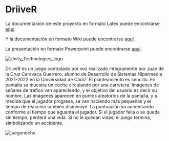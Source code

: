 # DriiveR
La documentación de este proyecto en formato Latex puede encontrarse [aquí](https://github.com/Anthypatos/DriiveR/blob/main/DriiveR.pdf).

Y la documentación en formato Wiki puede encontrarse [aquí](https://github.com/Anthypatos/DriiveR/wiki).

La presentación en formato Powerpoint puede encontrarse [aquí](https://github.com/Anthypatos/DriiveR/blob/main/DriiveR.pptx).

![Unity_Technologies_logo](https://user-images.githubusercontent.com/65747773/170501615-b97ac797-8b79-458a-af2d-a9c2e63129df.png)

DriiveR es un juego controlado por voz realizado íntegramente por Juan de la Cruz Caravaca Guerrero, alumno de Desarrollo de Sistemas Hipermedia 2021-2022 en la Universidad de Cádiz. El planteamiento es sencillo. En pantalla se muestra un coche circulando por una carretera. Imágenes de señales de tráfico van apareciendo, y el objetivo del usuario es decir su nombre. Las imágenes aparecen en puntos aleatorios de la pantalla, y a medida que el jugador progresa, se van haciendo más pequeñas y el tiempo de reacción también disminuye. La puntuación va aumentando conforme al tiempo que aguanta el jugador. Si el jugador falla o se queda sin tiempo, perderá una vida. Si no le quedan vidas, el juego termina, simbolizando un accidente.

![juegonoche](https://user-images.githubusercontent.com/65747773/170501637-190b51bd-ac7c-45a9-9aa6-a93a243d8325.png)
